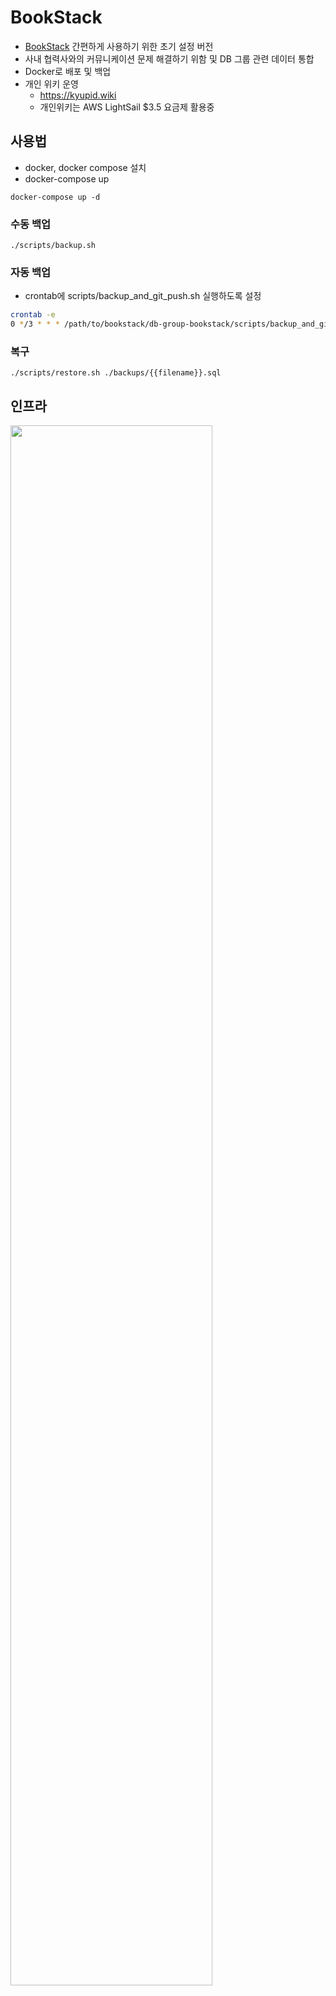 # BookStack

- [BookStack](https://www.bookstackapp.com/) 간편하게 사용하기 위한 초기 설정 버전
- 사내 협력사와의 커뮤니케이션 문제 해결하기 위함 및 DB 그룹 관련 데이터 통합
- Docker로 배포 및 백업
- 개인 위키 운영
  - https://kyupid.wiki
  - 개인위키는 AWS LightSail $3.5 요금제 활용중
 
## 사용법

- docker, docker compose 설치
- docker-compose up
```
docker-compose up -d
```

### 수동 백업

```
./scripts/backup.sh
```

### 자동 백업

- crontab에 scripts/backup_and_git_push.sh 실행하도록 설정
```bash
crontab -e
0 */3 * * * /path/to/bookstack/db-group-bookstack/scripts/backup_and_git_push.sh >> /path/to/bookstack/db-group-bookstack/auto_backup.log 2>&1
```

### 복구

```
./scripts/restore.sh ./backups/{{filename}}.sql
```

## 인프라

<img width=80% src=https://github.com/user-attachments/assets/30985e9a-d450-4374-9cfc-8fb6a16ee3e1></img>
